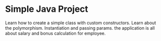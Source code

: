 # Simple Java Project
Learn how to create a simple class with custom constructors. Learn about the polymorphism. Instantiation and passing params.
the application is all about salary and bonus calculation for employee.
